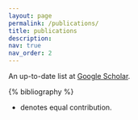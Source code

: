 ```yaml
---
layout: page
permalink: /publications/
title: publications
description:
nav: true
nav_order: 2
---
```


<!-- _pages/publications.md -->

<p>An up-to-date list at <a href="https://scholar.google.com/citations?user=iX7qUlYAAAAJ" target="_blank" rel="noopener noreferrer">Google Scholar</a>.</p>

<div class="publications">

{% bibliography %}

- denotes equal contribution.

</div>
